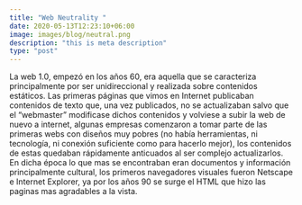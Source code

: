 ```yaml
---
title: "Web Neutrality "
date: 2020-05-13T12:23:10+06:00
image: images/blog/neutral.png
description: "this is meta description"
type: "post"
---
```


La web 1.0, empezó en los años 60, era aquella que se caracteriza principalmente por ser unidireccional y realizada sobre contenidos estáticos. Las primeras páginas que vimos en Internet publicaban contenidos de texto que, una vez publicados, no se actualizaban salvo que el “webmaster” modificase dichos contenidos y volviese a subir la web de nuevo a internet, algunas empresas comenzaron a tomar parte de las primeras webs con diseños muy pobres (no había herramientas, ni tecnología, ni conexión suficiente como para hacerlo mejor), los contenidos de estas quedaban rápidamente anticuados al ser complejo actualizarlos.
En dicha época lo que mas se encontraban eran documentos y información principalmente cultural, los primeros navegadores visuales fueron Netscape e Internet Explorer, ya por los años 90 se surge el HTML que hizo las paginas mas agradables a la vista.